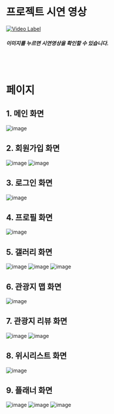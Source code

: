 # 프로젝트 시연 영상

[![Video Label](../img/logo.png)](https://youtu.be/goqDd9qRB5k)

##### 이미지를 누르면 시연영상을 확인할 수 있습니다.

<br><br>

# 페이지

## 1. 메인 화면
<img src="../img/main.png" alt="image" style="max-width: 100%;">

## 2. 회원가입 화면
<img src="../img/sign_up_1.png" alt="image" style="max-width: 100%;">
<img src="../img/sign_up_2.png" alt="image" style="max-width: 100%;">

## 3. 로그인 화면
<img src="../img/login.png" alt="image" style="max-width: 100%;">

## 4. 프로필 화면
<img src="../img/user.png" alt="image" style="max-width: 100%;">

## 5. 갤러리 화면
<img src="../img/boardList.png" alt="image" style="max-width: 100%;">
<img src="../img/boardInsert.png" alt="image" style="max-width: 100%;">
<img src="../img/board_comment.png" alt="image" style="max-width: 100%;">

## 6. 관광지 맵 화면
<img src="../img/map.png" alt="image" style="max-width: 100%;">

## 7. 관광지 리뷰 화면
<img src="../img/attraction.png" alt="image" style="max-width: 100%;">
<img src="../img/attraction_comment.png" alt="image" style="max-width: 100%;">

## 8. 위시리스트 화면
<img src="../img/wishList.png" alt="image" style="max-width: 100%;">

## 9. 플래너 화면
<img src="../img/planner_1.png" alt="image" style="max-width: 100%;">
<img src="../img/planner_2.png" alt="image" style="max-width: 100%;">
<img src="../img/planner_3.png" alt="image" style="max-width: 100%;">
